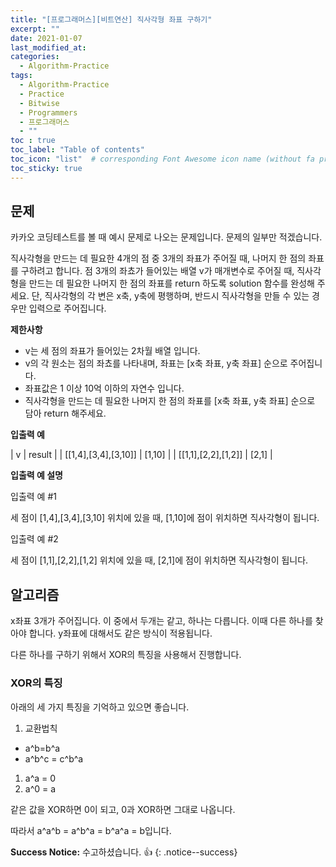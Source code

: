 ```yaml
---
title: "[프로그래머스][비트연산] 직사각형 좌표 구하기"
excerpt: ""
date: 2021-01-07
last_modified_at: 
categories:
  - Algorithm-Practice
tags:
  - Algorithm-Practice
  - Practice
  - Bitwise
  - Programmers
  - 프로그래머스
  - ""
toc : true
toc_label: "Table of contents"
toc_icon: "list"  # corresponding Font Awesome icon name (without fa prefix)
toc_sticky: true
---
```


## 문제

카카오 코딩테스트를 볼 때 예시 문제로 나오는 문제입니다. 문제의 일부만 적겠습니다.  

직사각형을 만드는 데 필요한 4개의 점 중 3개의 좌표가 주어질 때, 나머지 한 점의 좌표를 구하려고 합니다. 점 3개의 좌쵸가 들어있는 배열 v가 매개변수로 주어질 때, 직사각형을 만드는 데 필요한 나머지 한 점의 좌표를 return 하도록 solution 함수를 완성해 주세요. 단, 직사각형의 각 변은 x축, y축에 평행하며, 반드시 직사각형을 만들 수 있는 경우만 입력으로 주어집니다.

**제한사항** 

- v는 세 점의 좌표가 들어있는 2차월 배열 입니다.
- v의 각 원소는 점의 좌쵸를 나타내며, 좌표는 [x축 좌표, y축 좌표] 순으로 주어집니다.
- 좌표값은 1 이상 10억 이하의 자연수 입니다.
- 직사각형을 만드는 데 필요한 나머지 한 점의 좌표를 [x축 좌표, y축 좌표] 순으로 담아 return 해주세요.

**입출력 예**

| v | result | 
| [[1,4],[3,4],[3,10]] | [1,10] | 
| [[1,1],[2,2],[1,2]] | [2,1] | 

**입출력 예 설명**

입출력 예 #1  

세 점이 [1,4],[3,4],[3,10] 위치에 있을 때, [1,10]에 점이 위치하면 직사각형이 됩니다.

입출력 예 #2  

세 점이 [1,1],[2,2],[1,2] 위치에 있을 때, [2,1]에 점이 위치하면 직사각형이 됩니다.

## 알고리즘

x좌표 3개가 주어집니다. 이 중에서 두개는 같고, 하나는 다릅니다. 이때 다른 하나를 찾아야 합니다. y좌표에 대해서도 같은 방식이 적용됩니다.  

다른 하나를 구하기 위해서 XOR의 특징을 사용해서 진행합니다. 

### XOR의 특징

아래의 세 가지 특징을 기억하고 있으면 좋습니다.  

1. 교환법칙
  - a^b=b^a
  - a^b^c = c^b^a
1. a^a = 0
1. a^0 = a


같은 값을 XOR하면 0이 되고, 0과 XOR하면 그대로 나옵니다. 

따라서 a^a^b = a^b^a = b^a^a = b입니다.  

**Success Notice:**
수고하셨습니다. :+1:
{: .notice--success}


